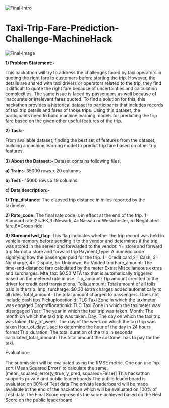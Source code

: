![Final-Intro](https://user-images.githubusercontent.com/84449238/202843080-60993278-524c-45f7-b157-597ecfc10d98.jpg)

# Taxi-Trip-Fare-Prediction-Challenge-MachineHack

![Final-Image](https://user-images.githubusercontent.com/84449238/208449023-9c6c965b-f3da-42f2-b7d4-9e87a253e5c1.jpg)


**1) Problem Statement:-**

This hackathon will try to address the challenges faced by taxi operators in quoting the right fare to customers before starting the trip. However, the details are shared with taxi drivers or operators related to the trip, they find it difficult to quote the right fare because of uncertainties and calculation complexities. The same issue is faced by passengers as well because of inaccurate or irrelevant fares quoted. To find a solution for this, this hackathon provides a historical dataset to participants that includes records of taxi trip details and fares of those trips. Using this dataset, the participants need to build machine learning models for predicting the trip fare based on the given other useful features of the trip.

**2) Task:-**

From available dataset, finding the best set of features from the dataset, building a machine learning model to predict trip fare based on other trip features.

**3) About the Dataset:-** Dataset contains following files,

**a) Train:-** 35000 rows x 20 columns 

**b) Test:-** 15000 rows x 19 columns

**c) Data description:-**

**1) Trip_distance:** The elapsed trip distance in miles reported by the taximeter.

**2) Rate_code:** The final rate code is in effect at the end of the trip. 1= Standard rate,2=JFK,3=Newark, 4=Nassau or Westchester, 5=Negotiated fare,6=Group ride

**3) Storeandfwd_flag:** This flag indicates whether the trip record was held in vehicle memory before sending it to the vendor and determines if the trip was stored in the server and forwarded to the vendor. Y= store and forward trip N= not a store and forward trip
Payment_type: A numeric code signifying how the passenger paid for the trip. 1= Credit card,2= Cash, 3= No charge, 4= Dispute, 5= Unknown, 6= Voided trip
Fare_amount: The time-and-distance fare calculated by the meter
Extra: Miscellaneous extras and surcharges.
Mta_tax: $0.50 MTA tax that is automatically triggered based on the metered rate in use.
Tip_amount: Tip amount credited to the driver for credit card transactions.
Tolls_amount: Total amount of all tolls paid in the trip.
Imp_surcharge: $0.30 extra charges added automatically to all rides
Total_amount: The total amount charged to passengers. Does not include cash tips
Pickuplocationid: TLC Taxi Zone in which the taximeter was engaged
Dropofflocationid: TLC Taxi Zone in which the taximeter was disengaged
Year: The year in which the taxi trip was taken.
Month: The month on which the taxi trip was taken.
Day: The day on which the taxi trip was taken.
Day_of_week: The day of the week on which the taxi trip was taken
Hour_of_day: Used to determine the hour of the day in 24 hours format
Trip_duration: The total duration of the trip in seconds
calculated_total_amount: The total amount the customer has to pay for the taxi.

Evaluation:-

The submission will be evaluated using the RMSE metric. One can use ‘np. sqrt (Mean Squared Error)’ to calculate the same. [mean_squared_error(y_true, y_pred, squared=False)]
This hackathon supports private and public leaderboards
The public leaderboard is evaluated on 30% of Test data
The private leaderboard will be made available at the end of the hackathon which will be evaluated on 100% of Test data
The Final Score represents the score achieved based on the Best Score on the public leaderboard
